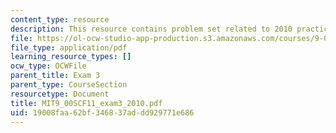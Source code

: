 ```yaml
---
content_type: resource
description: This resource contains problem set related to 2010 practice exam 3 questions.
file: https://ol-ocw-studio-app-production.s3.amazonaws.com/courses/9-00sc-introduction-to-psychology-fall-2011/19008faa62bf346837addd929771e686_MIT9_00SCF11_exam3_2010.pdf
file_type: application/pdf
learning_resource_types: []
ocw_type: OCWFile
parent_title: Exam 3
parent_type: CourseSection
resourcetype: Document
title: MIT9_00SCF11_exam3_2010.pdf
uid: 19008faa-62bf-3468-37ad-dd929771e686
---
```

